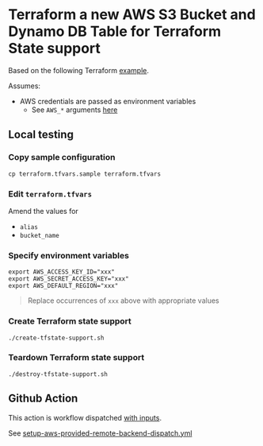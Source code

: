 # Terraform a new AWS S3 Bucket and Dynamo DB Table for Terraform State support

Based on the following Terraform [example](https://technology.doximity.com/articles/terraform-s3-backend-best-practices).

Assumes:

* AWS credentials are passed as environment variables
  * See `AWS_*` arguments [here](https://registry.terraform.io/providers/hashicorp/aws/latest/docs#environment-variables)


## Local testing

### Copy sample configuration

```
cp terraform.tfvars.sample terraform.tfvars
```

### Edit `terraform.tfvars`

Amend the values for

* `alias`
* `bucket_name`


### Specify environment variables

```
export AWS_ACCESS_KEY_ID="xxx"
export AWS_SECRET_ACCESS_KEY="xxx"
export AWS_DEFAULT_REGION="xxx"
```
> Replace occurrences of `xxx` above with appropriate values

### Create Terraform state support

```
./create-tfstate-support.sh
```

### Teardown Terraform state support

```
./destroy-tfstate-support.sh
```


## Github Action

This action is workflow dispatched [with inputs](https://docs.github.com/en/actions/using-workflows/workflow-syntax-for-github-actions#onworkflow_dispatchinputs).

See [setup-aws-provided-remote-backend-dispatch.yml](../../../.github/workflows/setup-aws-provided-remote-backend-dispatch.yml)
